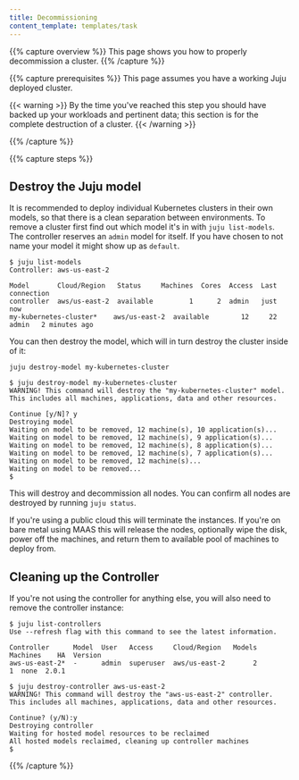```yaml
---
title: Decommissioning
content_template: templates/task
---
```


{{% capture overview %}}
This page shows you how to properly decommission a cluster.
{{% /capture %}}


{{% capture prerequisites %}}
This page assumes you have a working Juju deployed cluster.

{{< warning >}}
By the time you've reached this step you should have backed up your workloads and pertinent data; this section is for the complete destruction of a cluster.
{{< /warning >}}

{{% /capture %}}

{{% capture steps %}}
## Destroy the Juju model
It is recommended to deploy individual Kubernetes clusters in their own models, so that there is a clean separation between environments. To remove a cluster first find out which model it's in with `juju list-models`. The controller reserves an `admin` model for itself. If you have chosen to not name your model it might show up as `default`.

```
$ juju list-models
Controller: aws-us-east-2

Model       Cloud/Region   Status     Machines  Cores  Access  Last connection
controller  aws/us-east-2  available         1      2  admin   just now
my-kubernetes-cluster*    aws/us-east-2  available        12     22  admin   2 minutes ago
```

You can then destroy the model, which will in turn destroy the cluster inside of it:

    juju destroy-model my-kubernetes-cluster

```
$ juju destroy-model my-kubernetes-cluster
WARNING! This command will destroy the "my-kubernetes-cluster" model.
This includes all machines, applications, data and other resources.

Continue [y/N]? y
Destroying model
Waiting on model to be removed, 12 machine(s), 10 application(s)...
Waiting on model to be removed, 12 machine(s), 9 application(s)...
Waiting on model to be removed, 12 machine(s), 8 application(s)...
Waiting on model to be removed, 12 machine(s), 7 application(s)...
Waiting on model to be removed, 12 machine(s)...
Waiting on model to be removed...
$
```

This will destroy and decommission all nodes. You can confirm all nodes are destroyed by running `juju status`.

If you're using a public cloud this will terminate the instances. If you're on bare metal using MAAS this will release the nodes, optionally wipe the disk, power off the machines, and return them to available pool of machines to deploy from.

## Cleaning up the Controller

If you're not using the controller for anything else, you will also need to remove the controller instance:

```
$ juju list-controllers
Use --refresh flag with this command to see the latest information.

Controller      Model  User   Access     Cloud/Region   Models  Machines    HA  Version
aws-us-east-2*  -      admin  superuser  aws/us-east-2       2         1  none  2.0.1

$ juju destroy-controller aws-us-east-2
WARNING! This command will destroy the "aws-us-east-2" controller.
This includes all machines, applications, data and other resources.

Continue? (y/N):y
Destroying controller
Waiting for hosted model resources to be reclaimed
All hosted models reclaimed, cleaning up controller machines
$
```
{{% /capture %}}